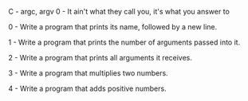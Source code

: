 C - argc, argv
0 - It ain't what they call you, it's what you answer to

0 - Write a program that prints its name, followed by a new line.

1 - Write a program that prints the number of arguments passed into it.

2 - Write a program that prints all arguments it receives.

3 - Write a program that multiplies two numbers.

4 - Write a program that adds positive numbers.

